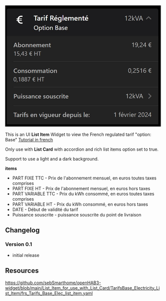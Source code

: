 ![Screen1](https://github.com/sebSmarthome/openHAB3-widget/raw/main/List_Item_for_use_with_List_Card/TarifsBase_Electricity_List_Item/screenshots/tarifsbase.jpg)

This is an UI **List Item** Widget to view the French regulated tarif "option: Base"
[Tutorial in french](https://github.com/sebSmarthome/openHAB3-widget/wiki/Tarifs-r%C3%A9glement%C3%A9s-%C3%A9lectricit%C3%A9-option-Base)

Only use with **List Card** with accordion and rich list items option set to true.

Support to use a light and a dark background.

**items**

* PART FIXE TTC - Prix de l'abonnement mensuel, en euros toutes taxes comprises
* PART FIXE HT - Prix de l'abonnement mensuel, en euros hors taxes
* PART VARIABLE TTC - Prix du kWh consommé, en euros toutes taxes comprises
* PART VARIABLE HT - Prix du kWh consommé, en euros hors taxes
* DATE - Début de validité du tarif
* Puissance souscrite - puissance souscrite du point de livraison

## Changelog

### Version 0.1

* initial release

## Resources

<https://github.com/sebSmarthome/openHAB3-widget/blob/main/List_Item_for_use_with_List_Card/TarifsBase_Electricity_List_Item/frs_Tarifs_Base_Elec_list_item.yaml>
